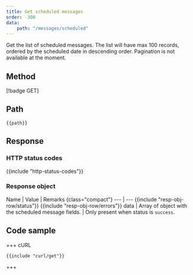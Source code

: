 ```yaml
---
title: Get scheduled messages
order: -300
data:
    path: "/messages/scheduled"
---
```


Get the list of scheduled messages. The list will have max 100 records, ordered by the scheduled date in descending order. Pagination is not available at the moment.

## Method

[!badge GET]

## Path

`{{path}}`

## Response

### HTTP status codes

{{include "http-status-codes"}}

### Response object

Name | Value | Remarks {class="compact"}
--- | ---
{{include "resp-obj-row/status"}}
{{include "resp-obj-row/errors"}}
data | Array of object with the scheduled message fields. | Only present when status is `success`.

## Code sample

+++ cURL

```shell
{{include "curl/get"}}
```

+++
